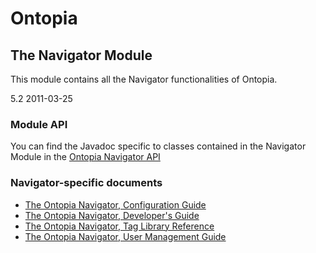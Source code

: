 Ontopia
=======

The Navigator Module
--------------------

<p class="introduction">
This module contains all the Navigator functionalities of Ontopia.
</p>

<span class="version">5.2 2011-03-25</p>

### Module API ###

You can find the Javadoc specific to classes contained in the Navigator Module in the [Ontopia
Navigator API](api/index.html)

### Navigator-specific documents ###

*  [The Ontopia Navigator, Configuration Guide](navigator/config.html)
*  [The Ontopia Navigator, Developer's Guide](navigator/navguide.html)
*  [The Ontopia Navigator, Tag Library Reference](navigator/tolog-taglib.html)
*  [The Ontopia Navigator, User Management Guide](navigator/userman.html)


